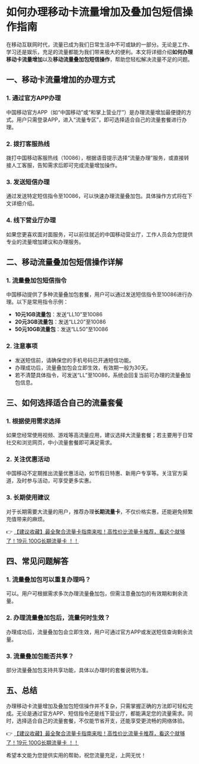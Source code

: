 # 如何办理移动卡流量增加及叠加包短信操作指南

在移动互联网时代，流量已成为我们日常生活中不可或缺的一部分。无论是工作、学习还是娱乐，充足的流量都能为我们带来极大的便利。本文将详细介绍**如何办理移动卡流量增加**以及**移动流量叠加包短信操作**，帮助您轻松解决流量不足的问题。

## 一、移动卡流量增加的办理方式

### 1. 通过官方APP办理
中国移动官方APP（如“中国移动”或“和掌上营业厅”）是办理流量增加最便捷的方式。用户只需登录APP，进入“流量专区”，即可选择适合自己的流量套餐进行办理。

### 2. 拨打客服热线
拨打中国移动客服热线（10086），根据语音提示选择“流量办理”服务，或直接转接人工客服，告知需求后即可完成流量增加操作。

### 3. 发送短信办理
通过发送特定短信指令至10086，可以快速办理流量叠加包。具体操作方式将在下文详细介绍。

### 4. 线下营业厅办理
如果您更喜欢面对面服务，可以前往就近的中国移动营业厅，工作人员会为您提供专业的流量增加建议和办理服务。

## 二、移动流量叠加包短信操作详解

### 1. 流量叠加包短信指令
中国移动提供了多种流量叠加包套餐，用户可以通过发送短信指令至10086进行办理。以下是常用指令示例：
- **10元1GB流量包**：发送“LL10”至10086
- **20元3GB流量包**：发送“LL20”至10086
- **50元10GB流量包**：发送“LL50”至10086

### 2. 注意事项
- 发送短信前，请确保您的手机号码已开通短信功能。
- 办理成功后，流量叠加包会立即生效，有效期一般为30天。
- 若不清楚具体指令，可发送“LL”至10086，系统会回复当前可办理的流量叠加包信息。

## 三、如何选择适合自己的流量套餐

### 1. 根据使用需求选择
如果您经常使用视频、游戏等高流量应用，建议选择大流量套餐；若主要用于日常社交和浏览网页，中小流量套餐即可满足需求。

### 2. 关注优惠活动
中国移动不定期推出流量优惠活动，如节假日特惠、新用户专享等。关注官方渠道，及时参与活动，可享受更多实惠。

### 3. 长期使用建议
对于长期需要大流量的用户，推荐办理**长期流量卡**，不仅价格实惠，还能避免频繁充值带来的麻烦。

👉 [【建议收藏】最全聚合流量卡指南来啦！高性价比流量卡推荐，看这个就够了！19元 100G长期流量卡 ！！](https://bit.ly/Liuliangka)

## 四、常见问题解答

### 1. 流量叠加包可以重复办理吗？
可以。用户可根据需求多次办理流量叠加包，但需注意叠加包的有效期和剩余流量。

### 2. 办理流量叠加包后，流量何时生效？
办理成功后，流量叠加包会立即生效，用户可通过官方APP或发送短信查询剩余流量。

### 3. 流量叠加包能否共享？
部分流量叠加包支持共享功能，具体以办理时的套餐说明为准。

## 五、总结

办理移动卡流量增加及叠加包短信操作并不复杂，只需掌握正确的方法即可轻松完成。无论是通过官方APP、短信指令还是线下营业厅，都能满足您的流量需求。同时，选择适合自己的流量套餐，不仅能节省开支，还能享受更流畅的网络体验。

👉 [【建议收藏】最全聚合流量卡指南来啦！高性价比流量卡推荐，看这个就够了！19元 100G长期流量卡 ！！](https://bit.ly/Liuliangka)

希望本文能为您提供实用的帮助，祝您流量充足，上网无忧！